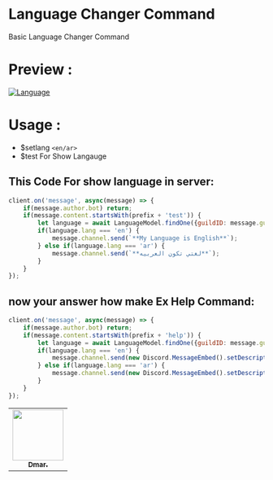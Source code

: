 #  Language Changer Command
Basic Language Changer Command

# Preview :
[![Language](https://cdn.discordapp.com/attachments/784407645489594418/785253824238714900/unknown.png)](https://github.com/MeDmar950/Language-Command)

# Usage :
* $setlang `<en/ar>`
* $test For Show Langauge

##  This Code For show language in server:
```js
client.on('message', async(message) => {
    if(message.author.bot) return;
    if(message.content.startsWith(prefix + 'test')) {
        let language = await LanguageModel.findOne({guildID: message.guild.id});
        if(language.lang === 'en') {
            message.channel.send(`**My Language is English**`);
        } else if(language.lang === 'ar') {
            message.channel.send(`**لغتي تكون العربيه**`);
        }
    }
});
```
##  now your answer how make Ex Help Command: 
```js
client.on('message', async(message) => {
    if(message.author.bot) return;
    if(message.content.startsWith(prefix + 'help')) {
        let language = await LanguageModel.findOne({guildID: message.guild.id});
        if(language.lang === 'en') {
            message.channel.send(new Discord.MessageEmbed().setDescription(`**Welcome to Help ${client.user.username}**`).addField(`Public commands :`, `\`$test\``));
        } else if(language.lang === 'ar') {
            message.channel.send(new Discord.MessageEmbed().setDescription(`**مرحبا بك في رساله الااوامر ${client.user.username}**`).addField(`الاوامر العامة :`, `\`$test\``));
        }
    }
});
```
<table>
  <tr>
     <td align="center"><a href="https://github.com/MeDmar950"><img src="https://cdn.discordapp.com/avatars/599351862692544532/89ef6d6c0750823f7a4b2ae5d771fbaf.png?size=1024" width="100px;" alt=""/><br /><sub><b>Dmar.</b></sub></a><br /><a href="https://github.com/MeDmar950" title="Developer"></a></td>
 </tr>
 </table>
